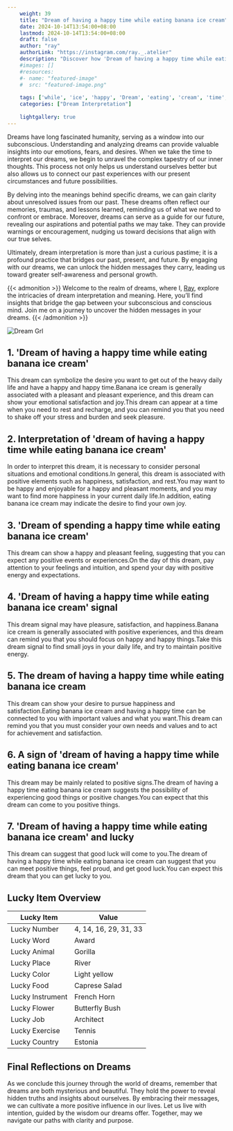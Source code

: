 ```yaml
---
    weight: 39
    title: "Dream of having a happy time while eating banana ice cream"  # Assuming 'title' column exists
    date: 2024-10-14T13:54:00+08:00
    lastmod: 2024-10-14T13:54:00+08:00
    draft: false
    author: "ray"
    authorLink: "https://instagram.com/ray._.atelier"
    description: "Discover how 'Dream of having a happy time while eating banana ice cream' can interpret your future and uncover its significant meanings in your life."
    #images: []
    #resources:
    #- name: "featured-image"
    #  src: "featured-image.png"
    
    tags: ['while', 'ice', 'happy', 'Dream', 'eating', 'cream', 'time', 'banana', 'having']
    categories: ["Dream Interpretation"]
    
    lightgallery: true
---
```

    
Dreams have long fascinated humanity, serving as a window into our subconscious. Understanding and analyzing dreams can provide valuable insights into our emotions, fears, and desires. When we take the time to interpret our dreams, we begin to unravel the complex tapestry of our inner thoughts. This process not only helps us understand ourselves better but also allows us to connect our past experiences with our present circumstances and future possibilities.

By delving into the meanings behind specific dreams, we can gain clarity about unresolved issues from our past. These dreams often reflect our memories, traumas, and lessons learned, reminding us of what we need to confront or embrace. Moreover, dreams can serve as a guide for our future, revealing our aspirations and potential paths we may take. They can provide warnings or encouragement, nudging us toward decisions that align with our true selves.

Ultimately, dream interpretation is more than just a curious pastime; it is a profound practice that bridges our past, present, and future. By engaging with our dreams, we can unlock the hidden messages they carry, leading us toward greater self-awareness and personal growth.

{{< admonition >}}
Welcome to the realm of dreams, where I, [Ray](https://instagram.com/ray._.atelier), explore the intricacies of dream interpretation and meaning. Here, you’ll find insights that bridge the gap between your subconscious and conscious mind. Join me on a journey to uncover the hidden messages in your dreams.
{{< /admonition >}}

![Dream Grl](https://cdn.pixabay.com/photo/2017/11/02/03/35/gothic-2910057_1280.jpg "Dream Grl")

## 1. 'Dream of having a happy time while eating banana ice cream'
This dream can symbolize the desire you want to get out of the heavy daily life and have a happy and happy time.Banana ice cream is generally associated with a pleasant and pleasant experience, and this dream can show your emotional satisfaction and joy.This dream can appear at a time when you need to rest and recharge, and you can remind you that you need to shake off your stress and burden and seek pleasure.

## 2. Interpretation of 'dream of having a happy time while eating banana ice cream'
In order to interpret this dream, it is necessary to consider personal situations and emotional conditions.In general, this dream is associated with positive elements such as happiness, satisfaction, and rest.You may want to be happy and enjoyable for a happy and pleasant moments, and you may want to find more happiness in your current daily life.In addition, eating banana ice cream may indicate the desire to find your own joy.

## 3. 'Dream of spending a happy time while eating banana ice cream'
This dream can show a happy and pleasant feeling, suggesting that you can expect any positive events or experiences.On the day of this dream, pay attention to your feelings and intuition, and spend your day with positive energy and expectations.

## 4. 'Dream of having a happy time while eating banana ice cream' signal
This dream signal may have pleasure, satisfaction, and happiness.Banana ice cream is generally associated with positive experiences, and this dream can remind you that you should focus on happy and happy things.Take this dream signal to find small joys in your daily life, and try to maintain positive energy.

## 5. The dream of having a happy time while eating banana ice cream
This dream can show your desire to pursue happiness and satisfaction.Eating banana ice cream and having a happy time can be connected to you with important values and what you want.This dream can remind you that you must consider your own needs and values and to act for achievement and satisfaction.

## 6. A sign of 'dream of having a happy time while eating banana ice cream'
This dream may be mainly related to positive signs.The dream of having a happy time eating banana ice cream suggests the possibility of experiencing good things or positive changes.You can expect that this dream can come to you positive things.

## 7. 'Dream of having a happy time while eating banana ice cream' and lucky
This dream can suggest that good luck will come to you.The dream of having a happy time while eating banana ice cream can suggest that you can meet positive things, feel proud, and get good luck.You can expect this dream that you can get lucky to you.

## Lucky Item Overview
| Lucky Item          | Value              |
|---------------|--------------------|
| Lucky Number        | 4, 14, 16, 29, 31, 33  |
| Lucky Word          | Award |
| Lucky Animal        | Gorilla |
| Lucky Place         | River     |
| Lucky Color         | Light yellow     |
| Lucky Food          | Caprese Salad      |
| Lucky Instrument    | French Horn |
| Lucky Flower        | Butterfly Bush    |
| Lucky Job           | Architect       |
| Lucky Exercise      | Tennis  |
| Lucky Country       | Estonia    |


##  Final Reflections on Dreams

As we conclude this journey through the world of dreams, remember that dreams are both mysterious and beautiful. They hold the power to reveal hidden truths and insights about ourselves. By embracing their messages, we can cultivate a more positive influence in our lives. Let us live with intention, guided by the wisdom our dreams offer. Together, may we navigate our paths with clarity and purpose.
